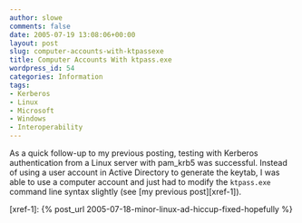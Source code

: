 ```yaml
---
author: slowe
comments: false
date: 2005-07-19 13:08:06+00:00
layout: post
slug: computer-accounts-with-ktpassexe
title: Computer Accounts With ktpass.exe
wordpress_id: 54
categories: Information
tags:
- Kerberos
- Linux
- Microsoft
- Windows
- Interoperability
---
```


As a quick follow-up to my previous posting, testing with Kerberos authentication from a Linux server with pam_krb5 was successful. Instead of using a user account in Active Directory to generate the keytab, I was able to use a computer account and just had to modify the `ktpass.exe` command line syntax slightly (see [my previous post][xref-1]).


[xref-1]: {% post_url 2005-07-18-minor-linux-ad-hiccup-fixed-hopefully %}
